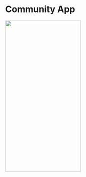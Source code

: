 # Community App
<img src="https://github.com/burakozay8/Turkcell_Swift_Homeworks/blob/main/RandomUsersApp/CommunityApp.gif" width="240" height="480"/>




